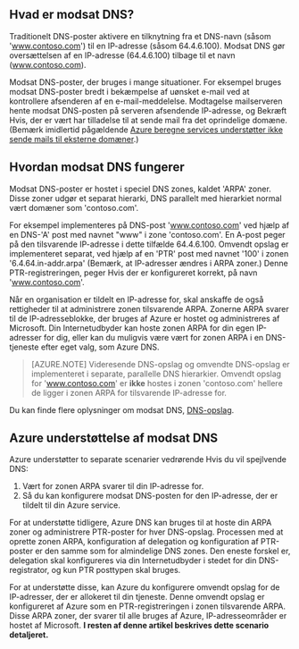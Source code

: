 ## <a name="what-is-reverse-dns"></a>Hvad er modsat DNS?

Traditionelt DNS-poster aktivere en tilknytning fra et DNS-navn (såsom 'www.contoso.com') til en IP-adresse (såsom 64.4.6.100).  Modsat DNS gør oversættelsen af en IP-adresse (64.4.6.100) tilbage til et navn (www.contoso.com).

Modsat DNS-poster, der bruges i mange situationer. For eksempel bruges modsat DNS-poster bredt i bekæmpelse af uønsket e-mail ved at kontrollere afsenderen af en e-mail-meddelelse.  Modtagelse mailserveren hente modsat DNS-posten på serveren afsendende IP-adresse, og Bekræft Hvis, der er vært har tilladelse til at sende mail fra det oprindelige domæne. (Bemærk imidlertid pågældende [Azure beregne services understøtter ikke sende mails til eksterne domæner](https://blogs.msdn.microsoft.com/mast/2016/04/04/sending-e-mail-from-azure-compute-resource-to-external-domains/).)

## <a name="how-reverse-dns-works"></a>Hvordan modsat DNS fungerer

Modsat DNS-poster er hostet i speciel DNS zones, kaldet 'ARPA' zoner.  Disse zoner udgør et separat hierarki, DNS parallelt med hierarkiet normal vært domæner som 'contoso.com'.

For eksempel implementeres på DNS-post 'www.contoso.com' ved hjælp af en DNS-'A' post med navnet "www" i zone 'contoso.com'.  En A-post peger på den tilsvarende IP-adresse i dette tilfælde 64.4.6.100.  Omvendt opslag er implementeret separat, ved hjælp af en 'PTR' post med navnet '100' i zonen '6.4.64.in-addr.arpa' (Bemærk, at IP-adresser ændres i ARPA zoner.)  Denne PTR-registreringen, peger Hvis der er konfigureret korrekt, på navn 'www.contoso.com'.

Når en organisation er tildelt en IP-adresse for, skal anskaffe de også rettigheder til at administrere zonen tilsvarende ARPA. Zonerne ARPA svarer til de IP-adresseblokke, der bruges af Azure er hostet og administreres af Microsoft. Din Internetudbyder kan hoste zonen ARPA for din egen IP-adresser for dig, eller kan du muligvis være vært for zonen ARPA i en DNS-tjeneste efter eget valg, som Azure DNS.

>[AZURE.NOTE] Videresende DNS-opslag og omvendte DNS-opslag er implementeret i separate, parallelle DNS hierarkier. Omvendt opslag for 'www.contoso.com' er **ikke** hostes i zonen 'contoso.com' hellere de ligger i zonen ARPA for tilsvarende IP-adresse for.

Du kan finde flere oplysninger om modsat DNS, [DNS-opslag](http://en.wikipedia.org/wiki/Reverse_DNS_lookup).

## <a name="azure-support-for-reverse-dns"></a>Azure understøttelse af modsat DNS

Azure understøtter to separate scenarier vedrørende Hvis du vil spejlvende DNS:

1. Vært for zonen ARPA svarer til din IP-adresse for.
2. Så du kan konfigurere modsat DNS-posten for den IP-adresse, der er tildelt til din Azure service.

For at understøtte tidligere, Azure DNS kan bruges til at hoste din ARPA zoner og administrere PTR-poster for hver DNS-opslag.  Processen med at oprette zonen ARPA, konfiguration af delegation og konfiguration af PTR-poster er den samme som for almindelige DNS zones.  Den eneste forskel er, delegation skal konfigureres via din Internetudbyder i stedet for din DNS-registrator, og kun PTR posttypen skal bruges.

For at understøtte disse, kan Azure du konfigurere omvendt opslag for de IP-adresser, der er allokeret til din tjeneste.  Denne omvendt opslag er konfigureret af Azure som en PTR-registreringen i zonen tilsvarende ARPA.  Disse ARPA zoner, der svarer til alle bruges af Azure, IP-adresseområder er hostet af Microsoft. **I resten af denne artikel beskrives dette scenario detaljeret.**
